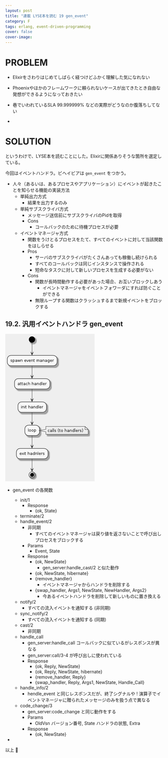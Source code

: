 ```yaml
---
layout: post
title: "連載 LYSE本を読む 19 gen_event"
category: F
tags: erlang, event-driven-programming
cover: false
cover-image:
---
```


# PROBLEM
- Elixirをさわりはじめてしばらく経つけどふかく理解した気になれない
- Phoenixやほかのフレームワークに頼られないケースが出てきたとき自由な発想ができるようになっておきたい
- 巷でいわれているSLA 99.999999% などの実際がどうなのか腹落ちしてない

-

# SOLUTION
というわけで、LYSE本を読むことにした。Elixirに関係ありそうな箇所を選定している。

今回はイベントハンドラ。ビヘイビアは `gen_event` をつかう。

- 人々（あるいは、あるプロセスやアプリケーション）にイベントが起きたことを知らせる機能の実装方法
    - 単純出力方式
        - 結果を出力するのみ
    - 単純サブスクライバ方式
        - メッセージ送信前にサブスクライバのPidを取得
        - Cons
            - コールバックのために待機プロセスが必要
    - イベントマネージャ方式
        - 関数をうけとるプロセスをたて、すべてのイベントに対して当該関数をはしらせる
        - Pros
            - サーバのサブスクライバがたくさんあっても稼働し続けられる
            - すべてのコールバックは同じインスタンスで操作される
            - 短命なタスクに対して新しいプロセスを生成する必要がない
        - Cons
            - 関数が長時間動作する必要があった場合、お互いブロックしあう
                - イベントマネージャをイベントフォワーダにすれば防ぐことができる
            - 無限ループする関数はクラッシュするまで新規イベントをブロックする

## 19.2. 汎用イベントハンドラ gen_event
![](/uml/2017-08-07.png)

- gen_event の各関数
    - init/1
        - Response
            - {ok, State}
    - terminate/2
    - handle_event/2
        - 非同期
            - すべてのイベントマネージャは戻り値を返さないことで呼び出しプロセスをブロックする
        - Params
            - Event, State
        - Response
            - {ok, NewState}
                - gen_server:handle_cast/2 と似た動作
            - {ok, NewState, hibernate}
            - {remove_handler}
                - イベントマネージャからハンドラを削除する
            - {swap_handler, Args1, NewState, NewHandler, Args2}
                - 今あるイベントハンドラを削除して新しいものに置き換える
    - notify/2
        - すべての流入イベントを通知する (非同期)
    - sync_notify/2
        - すべての流入イベントを通知する (同期)
    - cast/2
        - 非同期
    - handle_call
        - gen_server:handle_call コールバックに似ているがレスポンスが異なる
        - gen_server:call/3-4 が呼び出しに使われている
        - Response
            - {ok, Reply, NewState}
            - {ok, Reply, NewState, hibernate}
            - {remove_handler, Reply}
            - {swap_handler, Reply, Args1, NewState, Handle_Call}
    - handle_info/2
        - hendle_event と同じレスポンスだが、終了シグナルや ! 演算子でイベントマネージャに贈られたメッセージのみを扱う点で異なる
    - code_change/3
        - gen_server:code_change と同じ動作をする
        - Params
            - OldVsn バージョン番号, State ハンドラの状態, Extra
        - Response
            - {ok, NewState}

-

以上 :construction_worker:

